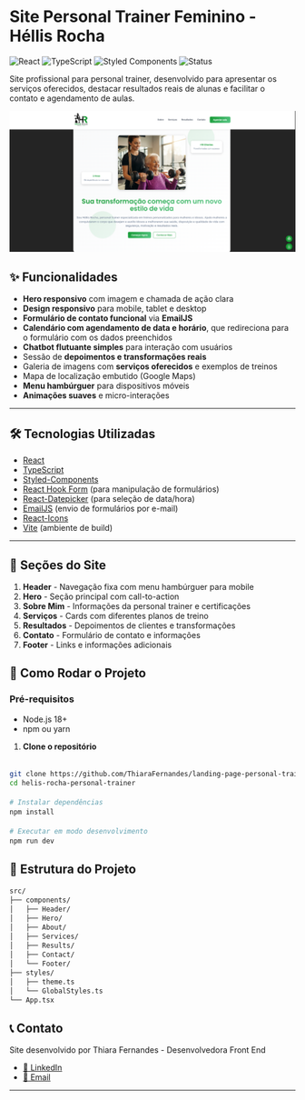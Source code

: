 # Site Personal Trainer Feminino - Héllis Rocha

![React](https://img.shields.io/badge/React-20232A?style=for-the-badge&logo=react&logoColor=61DAFB)
![TypeScript](https://img.shields.io/badge/TypeScript-3178C6?style=for-the-badge&logo=typescript&logoColor=fff)
![Styled Components](https://img.shields.io/badge/Styled--Components-DB7093?style=for-the-badge&logo=styled-components&logoColor=fff)
![Status](https://img.shields.io/badge/Status-Concluído-brightgreen?style=for-the-badge)


Site profissional para personal trainer, desenvolvido para apresentar os serviços oferecidos, destacar resultados reais de alunas e facilitar o contato e agendamento de aulas.

![Preview do Site](./public/assets/images/screen.png)

## ✨ Funcionalidades

-  **Hero responsivo** com imagem e chamada de ação clara
-  **Design responsivo** para mobile, tablet e desktop
-  **Formulário de contato funcional** via **EmailJS**
-  **Calendário com agendamento de data e horário**, que redireciona para o formulário com os dados preenchidos
-  **Chatbot flutuante simples** para interação com usuários
-  Sessão de **depoimentos e transformações reais**
-  Galeria de imagens com **serviços oferecidos** e exemplos de treinos
-  Mapa de localização embutido (Google Maps)
- **Menu hambúrguer** para dispositivos móveis
- **Animações suaves** e micro-interações


---

## 🛠️ Tecnologias Utilizadas

- [React](https://react.dev/)
- [TypeScript](https://www.typescriptlang.org/)
- [Styled-Components](https://styled-components.com/)
- [React Hook Form](https://react-hook-form.com/) (para manipulação de formulários)
- [React-Datepicker](https://reactdatepicker.com/) (para seleção de data/hora)
- [EmailJS](https://www.emailjs.com/) (envio de formulários por e-mail)
- [React-Icons](https://react-icons.github.io/react-icons/)
- [Vite](https://vitejs.dev/) (ambiente de build)

---

## 📱 Seções do Site

1. **Header** - Navegação fixa com menu hambúrguer para mobile
2. **Hero** - Seção principal com call-to-action
3. **Sobre Mim** - Informações da personal trainer e certificações
4. **Serviços** - Cards com diferentes planos de treino
5. **Resultados** - Depoimentos de clientes e transformações
6. **Contato** - Formulário de contato e informações
7. **Footer** - Links e informações adicionais

## 🚀 Como Rodar o Projeto

### Pré-requisitos
- Node.js 18+ 
- npm ou yarn

1. **Clone o repositório**
```bash

git clone https://github.com/ThiaraFernandes/landing-page-personal-trainer.git
cd helis-rocha-personal-trainer

# Instalar dependências
npm install

# Executar em modo desenvolvimento
npm run dev

```

## 📁 Estrutura do Projeto

```
src/
├── components/
│   ├── Header/
│   ├── Hero/
│   ├── About/
│   ├── Services/
│   ├── Results/
│   ├── Contact/
│   └── Footer/
├── styles/
│   ├── theme.ts
│   └── GlobalStyles.ts
└── App.tsx
```

## 📞 Contato

Site desenvolvido por Thiara Fernandes - Desenvolvedora Front End
- [💼 LinkedIn](https://www.linkedin.com/in/thiarafernandes/)
- [📧 Email](mailto:thiararfernandes@gmail.com)


---



